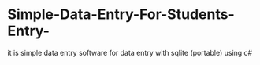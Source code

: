 # Simple-Data-Entry-For-Students-Entry-
it is simple data entry software for data entry with sqlite (portable) using c#
